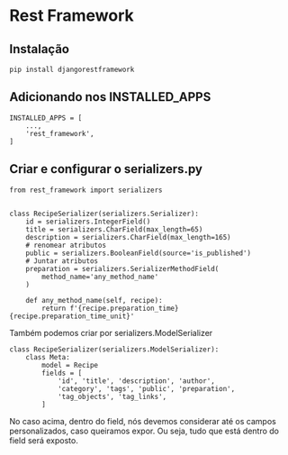# Rest Framework

## Instalação
```
pip install djangorestframework
```

## Adicionando nos INSTALLED_APPS
```
INSTALLED_APPS = [
    ...,
    'rest_framework',
]
```

## Criar e configurar o serializers.py

```
from rest_framework import serializers


class RecipeSerializer(serializers.Serializer):
    id = serializers.IntegerField()
    title = serializers.CharField(max_length=65)
    description = serializers.CharField(max_length=165)
    # renomear atributos
    public = serializers.BooleanField(source='is_published') 
    # Juntar atributos
    preparation = serializers.SerializerMethodField(
        method_name='any_method_name'
    )

    def any_method_name(self, recipe):
        return f'{recipe.preparation_time} {recipe.preparation_time_unit}'
```

Também podemos criar por serializers.ModelSerializer

```
class RecipeSerializer(serializers.ModelSerializer):
    class Meta:
        model = Recipe
        fields = [
            'id', 'title', 'description', 'author',
            'category', 'tags', 'public', 'preparation',
            'tag_objects', 'tag_links',
        ]
```

No caso acima, dentro do field, nós devemos considerar até os campos personalizados, caso queiramos expor. Ou seja, tudo que está dentro do field será exposto.